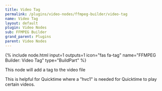 ```yaml
---
title: Video Tag
permalink: /plugins/video-nodes/ffmpeg-builder/video-tag
name: Video Tag
layout: default
plugin: Video Nodes
sub: FFMPEG Builder
grand_parent: Plugins
parent: Video Nodes
---
```


{% include node.html input=1 outputs=1 icon="fas fa-tag" name="FFMPEG Builder: Video Tag" type="BuildPart" %}

This node will add a tag to the video file

This is helpful for Quicktime where a "hvc1" is needed for Quicktime to play certain videos.